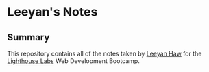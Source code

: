 # Leeyan's Notes

## Summary

This repository contains all of the notes taken by [Leeyan Haw](https://github.com/Leeyanhawrt) for the [Lighthouse Labs](https://www.lighthouselabs.ca/en) Web Development Bootcamp. 

